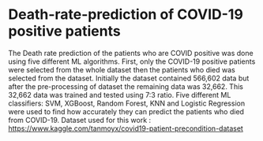 # Death-rate-prediction of COVID-19 positive patients
The Death rate prediction of the patients who are COVID positive was done
using five different ML algorithms. First, only the COVID-19 positive patients were
selected from the whole dataset then the patients who died was selected from the
dataset. Initially the dataset contained 566,602 data but after the pre-processing of
dataset the remaining data was 32,662. This 32,662 data was trained and tested using
7:3 ratio. Five different ML classifiers: SVM, XGBoost, Random Forest, KNN and
Logistic Regression were used to find how accurately they can predict the patients
who died from COVID-19.
Dataset used for this work : https://www.kaggle.com/tanmoyx/covid19-patient-precondition-dataset
